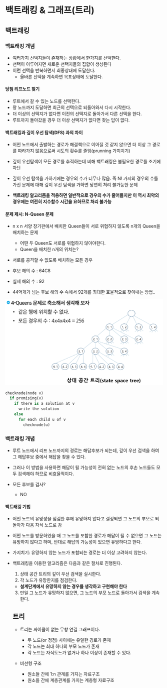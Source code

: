 # 백트래킹 & 그래프(트리)
## 백트래킹

### 백트래킹 개념

- 여러가지 선택지들이 존재하는 상황에서 한가지를 선택한다.
- 선택이 이루어지면 새로운 선택지들의 집합이 생성된다
- 이런 선택을 반복하면서 최종상태에 도달한다.
  - 올바른 선택을 계속하면 목표상태에 도달한다.

#### 당첨 리프노드 찾기

- 루트에서 갈 수 있는 노드를 선택한다.
- 꽝 노드까지 도달하면 최근의 선택으로 되돌아와서 다시 시작한다.
- 더 이상의 선택지가 없다면 이전의 선택지로 돌아가서 다른 선택을 한다.
- 루트까지 돌아갔을 경우 더 이상 선택지가 없다면 찾는 답이 없다.

#### 백트래킹과 깊이 우선 탐색(DFS) 과의 차이

- 어떤 노드에서 출발하는 경로가 해결책으로 이어질 것 같지 않으면 더 이상 그 경로를 따라가지 않음으로써 시도의 횟수를 줄임(prunning 가지치기)
- 깊이 우선탐색이 모든 경로를 추적하는데 비해 백트래킹은 불필요한 경로를 조기에 차단
- 깊이 우선 탐색을 가하기에는 경우의 수가 너무나 많음. 즉 N! 가지의 경우의 수를 가진 문제에 대해 깊이 우선 탐색을 가하면 당연히 처리 불가능한 문제

- **백트래킹 알고리즘을 적용하면 일반적으로 경우의 수가 줄어들지만 이 역시 최악의 경우에는 여전히 지수함수 시간을 요하므로 처리 불가능**

#### 문제 제시: N-Queen 문제

- n x n 서양 장기판에서 배치한 Queen들이 서로 위협하지 않도록 n개의 Queen을 배치하는 문제
  - 어떤 두 Queen도 서로를 위협하지 않아야한다.
  - Queen을 배치한 n개의 위치는?

- 서로를 공격할 수 없도록 배치하는 모든 경우
- 후보 해의 수 : 64C8
- 실제 해의 수 : 92
- 44억개가 넘는 후보 해의 수 속에서 92개를 최대한 효율적으로 찾아내는 방법..

![alt text](images/image-01.png)

```py
checknode(node v)
  if promising(v)
    if there is a solution at v
      write the solution
    else
      for each child u of v
        checknode(u)
```

### 백트래킹 개념

- 루트 노드에서 리프 노드까지의 경로는 해답후보가 되는데, 깊이 우선 검색을 하여 그 해답후보 중에서 해답을 찾을 수 있다.
- 그러나 이 방법을 사용하면 해답이 될 가능성이 전혀 없는 노드의 후손 노드들도 모두 검색해야 하므로 비효율적이다.

- 모든 후보를 검사?
  - NO

#### 백트래킹 기법

  - 어떤 노드의 유망성을 점검한 후에 유망하지 않다고 결정되면 그 노드의 부모로 되돌아가 다음 자식 노드로 감
  - 어떤 노드를 방문하였을 때 그 노드를 포함한 경로가 해답이 될 수 없으면 그 노드는 유망하지 않다고 하며, 반대로 해답의 가능성이 있으면 유망하다고 한다.
  - 가지치기: 유망하지 않는 노드가 포함되는 경로는 더 이상 고려하지 않는다.

- 백트래킹을 이용한 알고리즘은 다음과 같은 절차로 진행된다.
  1. 상태 공간 트리의 깊이 우선 검색을 실시한다.
  2. 각 노드가 유망한지를 점검한다. 
    - **설계단계에서 유망하지 않는 경우를 생각하고 구현해야 한다**
  3. 만일 그 노드가 유망하지 않으면, 그 노드의 부모 노드로 돌아가서 검색을 계속한다.


  ## 트리

  - 트리는 싸이클이 없는 무향 연결 그래프이다.
    - 두 노드(or 정점) 사이에는 유일한 경로가 존재
    - 각 노드는 최대 하나의 부모 노드가 존재
    - 각 노드는 자식도느가 없거나 하나 이상이 존재할 수 있다.
  
  - 비선형 구조
    - 원소들 간에 1:n 관계를 가지는 자료구조
    - 원소들 간에 계층관계를 가지는 계층형 자료구조
